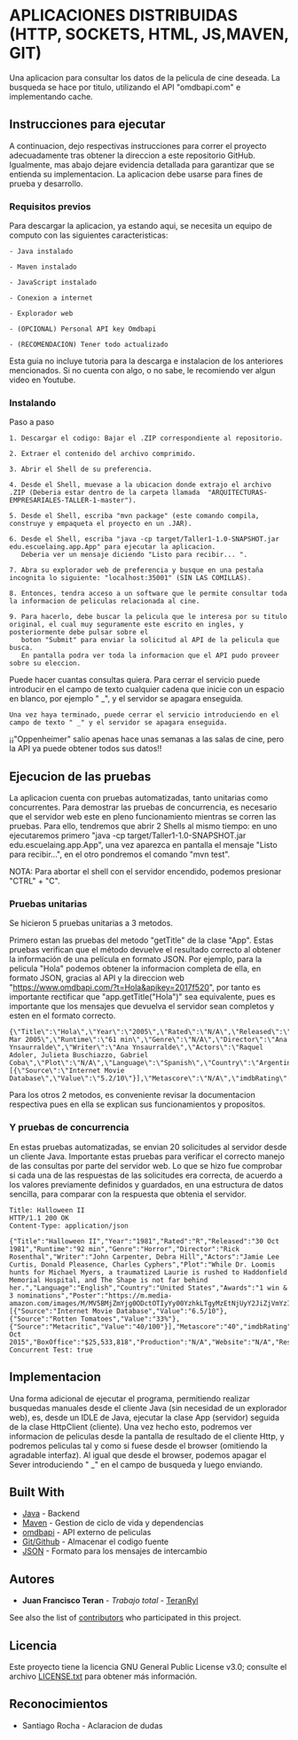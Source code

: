 # APLICACIONES DISTRIBUIDAS (HTTP, SOCKETS, HTML, JS,MAVEN, GIT)

Una aplicacion para consultar los datos de la pelicula de cine deseada. La busqueda se hace por titulo, utilizando el API "omdbapi.com" e implementando cache.

## Instrucciones para ejecutar

A continuacion, dejo respectivas instrucciones para correr el proyecto adecuadamente tras obtener la direccion a este repositorio GitHub. Igualmente, mas abajo dejare evidencia detallada para garantizar que se entienda su implementacion. La aplicacion debe usarse para fines de prueba y desarrollo.

### Requisitos previos

Para descargar la aplicacion, ya estando aqui, se necesita un equipo de computo con las siguientes caracteristicas:

```
- Java instalado

- Maven instalado

- JavaScript instalado

- Conexion a internet

- Explorador web

- (OPCIONAL) Personal API key Omdbapi

- (RECOMENDACION) Tener todo actualizado
```
Esta guia no incluye tutoria para la descarga e instalacion de los anteriores mencionados. Si no cuenta con algo, o no sabe, le recomiendo ver algun video en Youtube.

### Instalando

Paso a paso

```
1. Descargar el codigo: Bajar el .ZIP correspondiente al repositorio.

2. Extraer el contenido del archivo comprimido.

3. Abrir el Shell de su preferencia.

4. Desde el Shell, muevase a la ubicacion donde extrajo el archivo .ZIP (Deberia estar dentro de la carpeta llamada  "ARQUITECTURAS-EMPRESARIALES-TALLER-1-master").

5. Desde el Shell, escriba "mvn package" (este comando compila, construye y empaqueta el proyecto en un .JAR).

6. Desde el Shell, escriba "java -cp target/Taller1-1.0-SNAPSHOT.jar edu.escuelaing.app.App" para ejecutar la aplicacion.
   Deberia ver un mensaje diciendo "Listo para recibir... ".

7. Abra su explorador web de preferencia y busque en una pestaña incognita lo siguiente: "localhost:35001" (SIN LAS COMILLAS).

8. Entonces, tendra acceso a un software que le permite consultar toda la informacion de peliculas relacionada al cine.

9. Para hacerlo, debe buscar la pelicula que le interesa por su titulo original, el cual muy seguramente este escrito en ingles, y posteriormente debe pulsar sobre el
   boton "Submit" para enviar la solicitud al API de la pelicula que busca.
   En pantalla podra ver toda la informacion que el API pudo proveer sobre su eleccion.
```

Puede hacer cuantas consultas quiera. Para cerrar el servicio puede introducir en el campo de texto cualquier cadena que inicie con un espacio en blanco, por ejemplo " _", y el servidor se apagara enseguida. 

```
Una vez haya terminado, puede cerrar el servicio introduciendo en el campo de texto " _" y el servidor se apagara enseguida.

```

¡¡"Oppenheimer" salio apenas hace unas semanas a las salas de cine, pero la API ya puede obtener todos sus datos!!

## Ejecucion de las pruebas

La aplicacion cuenta con pruebas automatizadas, tanto unitarias como concurrentes. Para demostrar las pruebas de concurrencia, es necesario que el servidor web este en pleno funcionamiento mientras se corren las pruebas. Para ello, tendremos que abrir 2 Shells al mismo tiempo: en uno ejecutaremos primero "java -cp target/Taller1-1.0-SNAPSHOT.jar edu.escuelaing.app.App", una vez aparezca en pantalla el mensaje "Listo para recibir...", en el otro pondremos el comando "mvn test".

NOTA: Para abortar el shell con el servidor encendido, podemos presionar "CTRL" + "C".

### Pruebas unitarias

Se hicieron 5 pruebas unitarias a 3 metodos.

Primero estan las pruebas del metodo "getTitle" de la clase "App".
Estas pruebas verifican que el método devuelve el resultado correcto al obtener la información de una película en formato JSON.
Por ejemplo, para la pelicula "Hola" podemos obtener la informacion completa de ella, en formato JSON, gracias al API y la direccion web "https://www.omdbapi.com/?t=Hola&apikey=2017f520", por tanto es importante rectificar que "app.getTitle("Hola")" sea equivalente, pues es importante que los mensajes que devuelva el servidor sean completos y esten en el formato correcto.
```
{\"Title\":\"Hola\",\"Year\":\"2005\",\"Rated\":\"N/A\",\"Released\":\"01 Mar 2005\",\"Runtime\":\"61 min\",\"Genre\":\"N/A\",\"Director\":\"Ana Ynsaurralde\",\"Writer\":\"Ana Ynsaurralde\",\"Actors\":\"Raquel Adoler, Julieta Buschiazzo, Gabriel Coba\",\"Plot\":\"N/A\",\"Language\":\"Spanish\",\"Country\":\"Argentina\",\"Awards\":\"N/A\",\"Poster\":\"N/A\",\"Ratings\":[{\"Source\":\"Internet Movie Database\",\"Value\":\"5.2/10\"}],\"Metascore\":\"N/A\",\"imdbRating\":\"5.2\",\"imdbVotes\":\"5\",\"imdbID\":\"tt0451761\",\"Type\":\"movie\",\"DVD\":\"N/A\",\"BoxOffice\":\"N/A\",\"Production\":\"N/A\",\"Website\":\"N/A\",\"Response\":\"True\"}
```
Para los otros 2 metodos, es conveniente revisar la documentacion respectiva pues en ella se explican sus funcionamientos y propositos.

### Y pruebas de concurrencia

En estas pruebas automatizadas, se envian 20 solicitudes al servidor desde un cliente Java. Importante estas pruebas para verificar el correcto manejo de las consultas por parte del servidor web.
Lo que se hizo fue comprobar si cada una de las respuestas de las solicitudes era correcta, de acuerdo a los valores previamente definidos y guardados, en una estructura de datos sencilla, para comparar con la respuesta que obtenia el servidor.

```
Title: Halloween II
HTTP/1.1 200 OK
Content-Type: application/json

{"Title":"Halloween II","Year":"1981","Rated":"R","Released":"30 Oct 1981","Runtime":"92 min","Genre":"Horror","Director":"Rick Rosenthal","Writer":"John Carpenter, Debra Hill","Actors":"Jamie Lee Curtis, Donald Pleasence, Charles Cyphers","Plot":"While Dr. Loomis hunts for Michael Myers, a traumatized Laurie is rushed to Haddonfield Memorial Hospital, and The Shape is not far behind her.","Language":"English","Country":"United States","Awards":"1 win & 3 nominations","Poster":"https://m.media-amazon.com/images/M/MV5BMjZmYjg0ODctOTIyYy00YzhkLTgyMzEtNjUyY2JiZjVmYzI2XkEyXkFqcGdeQXVyMTQxNzMzNDI@._V1_SX300.jpg","Ratings":[{"Source":"Internet Movie Database","Value":"6.5/10"},{"Source":"Rotten Tomatoes","Value":"33%"},{"Source":"Metacritic","Value":"40/100"}],"Metascore":"40","imdbRating":"6.5","imdbVotes":"96,871","imdbID":"tt0082495","Type":"movie","DVD":"19 Oct 2015","BoxOffice":"$25,533,818","Production":"N/A","Website":"N/A","Response":"True"}
Concurrent Test: true
```

## Implementacion

Una forma adicional de ejecutar el programa, permitiendo realizar busquedas manuales desde el cliente Java (sin necesidad de un explorador web), es, desde un IDLE de Java, ejecutar la clase App (servidor) seguida de la clase HttpClient (cliente). Una vez hecho esto, podremos ver informacion de peliculas desde la pantalla de resultado de el cliente Http, y podremos peliculas tal y como si fuese desde el browser (omitiendo la agradable interfaz). Al igual que desde el browser, podemos apagar el Sever introduciendo " _" en el campo de busqueda y luego enviando.

## Built With

* [Java](https://www.oracle.com/co/java/) - Backend
* [Maven](https://maven.apache.org/) - Gestion de ciclo de vida y dependencias
* [omdbapi](https://www.omdbapi.com) - API externo de peliculas
* [Git/Github](https://git-scm.com/) - Almacenar el codigo fuente
* [JSON](https://www.json.org/json-es.html) - Formato para los mensajes de intercambio

## Autores

* **Juan Francisco Teran** - *Trabajo total* - [TeranRyl](https://github.com/TeranRyl)

See also the list of [contributors](https://github.com/your/project/contributors) who participated in this project.

## Licencia

Este proyecto tiene la licencia GNU General Public License v3.0; consulte el archivo [LICENSE.txt](LICENSE.txt) para obtener más información.

## Reconocimientos

* Santiago Rocha - Aclaracion de dudas

